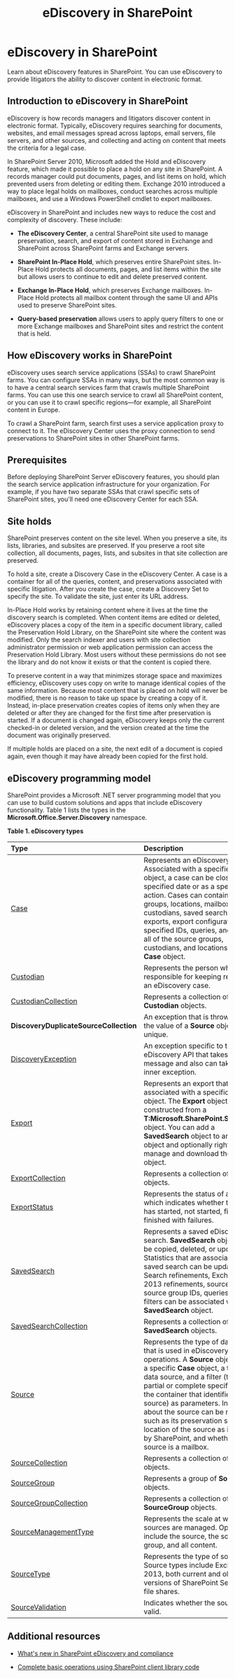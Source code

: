 ﻿---
title: eDiscovery in SharePoint
ms.date: 09/25/2017
ms.prod: sharepoint
ms.assetid: 45cb324a-75f5-444d-a0fa-5c223df19016
---


# eDiscovery in SharePoint
Learn about eDiscovery features in SharePoint. You can use eDiscovery to provide litigators the ability to discover content in electronic format.
## Introduction to eDiscovery in SharePoint
<a name="SP15_eDiscoveryInSP_IntroductionToeDiscovery"> </a>

eDiscovery is how records managers and litigators discover content in electronic format. Typically, eDiscovery requires searching for documents, websites, and email messages spread across laptops, email servers, file servers, and other sources, and collecting and acting on content that meets the criteria for a legal case.
  
    
    
In SharePoint Server 2010, Microsoft added the Hold and eDiscovery feature, which made it possible to place a hold on any site in SharePoint. A records manager could put documents, pages, and list items on hold, which prevented users from deleting or editing them. Exchange 2010 introduced a way to place legal holds on mailboxes, conduct searches across multiple mailboxes, and use a Windows PowerShell cmdlet to export mailboxes.
  
    
    
eDiscovery in SharePoint and includes new ways to reduce the cost and complexity of discovery. These include:
  
    
    

- **The eDiscovery Center**, a central SharePoint site used to manage preservation, search, and export of content stored in Exchange and SharePoint across SharePoint farms and Exchange servers.
    
  
- **SharePoint In-Place Hold**, which preserves entire SharePoint sites. In-Place Hold protects all documents, pages, and list items within the site but allows users to continue to edit and delete preserved content. 
    
  
- **Exchange In-Place Hold**, which preserves Exchange mailboxes. In-Place Hold protects all mailbox content through the same UI and APIs used to preserve SharePoint sites.
    
  
- **Query-based preservation** allows users to apply query filters to one or more Exchange mailboxes and SharePoint sites and restrict the content that is held.
    
  

## How eDiscovery works in SharePoint
<a name="SP15_eDiscoveryInSP_HoweDiscoveryWorks"> </a>

eDiscovery uses search service applications (SSAs) to crawl SharePoint farms. You can configure SSAs in many ways, but the most common way is to have a central search services farm that crawls multiple SharePoint farms. You can use this one search service to crawl all SharePoint content, or you can use it to crawl specific regions—for example, all SharePoint content in Europe.
  
    
    
To crawl a SharePoint farm, search first uses a service application proxy to connect to it. The eDiscovery Center uses the proxy connection to send preservations to SharePoint sites in other SharePoint farms.
  
    
    

## Prerequisites
<a name="SP15_eDiscoveryInSP_Prerequisites"> </a>

Before deploying SharePoint Server eDiscovery features, you should plan the search service application infrastructure for your organization. For example, if you have two separate SSAs that crawl specific sets of SharePoint sites, you'll need one eDiscovery Center for each SSA.
  
    
    

## Site holds
<a name="SP15_eDiscoveryInSP_SiteHolds"> </a>

SharePoint preserves content on the site level. When you preserve a site, its lists, libraries, and subsites are preserved. If you preserve a root site collection, all documents, pages, lists, and subsites in that site collection are preserved.
  
    
    
To hold a site, create a Discovery Case in the eDiscovery Center. A case is a container for all of the queries, content, and preservations associated with specific litigation. After you create the case, create a Discovery Set to specify the site. To validate the site, just enter its URL address.
  
    
    
In-Place Hold works by retaining content where it lives at the time the discovery search is completed. When content items are edited or deleted, eDiscovery places a copy of the item in a specific document library, called the Preservation Hold Library, on the SharePoint site where the content was modified. Only the search indexer and users with site collection administrator permission or web application permission can access the Preservation Hold Library. Most users without these permissions do not see the library and do not know it exists or that the content is copied there.
  
    
    
To preserve content in a way that minimizes storage space and maximizes efficiency, eDiscovery uses copy on write to manage identical copies of the same information. Because most content that is placed on hold will never be modified, there is no reason to take up space by creating a copy of it. Instead, in-place preservation creates copies of items only when they are deleted or after they are changed for the first time after preservation is started. If a document is changed again, eDiscovery keeps only the current checked-in or deleted version, and the version created at the time the document was originally preserved.
  
    
    
If multiple holds are placed on a site, the next edit of a document is copied again, even though it may have already been copied for the first hold.
  
    
    

## eDiscovery programming model
<a name="SP15_eDiscoveryInSP_eDiscoveryProgrammingModel"> </a>

SharePoint provides a Microsoft .NET server programming model that you can use to build custom solutions and apps that include eDiscovery functionality. Table 1 lists the types in the **Microsoft.Office.Server.Discovery** namespace.
  
    
    

**Table 1. eDiscovery types**


|**Type**|**Description**|
|:-----|:-----|
| [Case](https://msdn.microsoft.com/library/Microsoft.Office.Server.Discovery.Case.aspx) <br/> |Represents an eDiscovery case. Associated with a specified  [SPWeb](https://msdn.microsoft.com/library/Microsoft.SharePoint.SPWeb.aspx) object, a case can be closed by a specified date or as a specific action. Cases can contain source groups, locations, mailboxes, custodians, saved searches, exports, export configurations for specified IDs, queries, and lists of all of the source groups, custodians, and locations in this **Case** object. <br/> |
| [Custodian](https://msdn.microsoft.com/library/Microsoft.Office.Server.Discovery.Custodian.aspx) <br/> |Represents the person who is responsible for keeping records for an eDiscovery case.  <br/> |
| [CustodianCollection](https://msdn.microsoft.com/library/Microsoft.Office.Server.Discovery.CustodianCollection.aspx) <br/> |Represents a collection of **Custodian** objects. <br/> |
| **DiscoveryDuplicateSourceCollection** <br/> |An exception that is thrown when the value of a **Source** object is not unique. <br/> |
| [DiscoveryException](https://msdn.microsoft.com/library/Microsoft.Office.Server.Discovery.DiscoveryException.aspx) <br/> |An exception specific to the eDiscovery API that takes a message and also can take an inner exception.  <br/> |
| [Export](https://msdn.microsoft.com/library/Microsoft.Office.Server.Discovery.Export.aspx) <br/> |Represents an export that is associated with a specific **Case** object. The **Export** object can be constructed from a **T:Microsoft.SharePoint.SPListItem** object. You can add a **SavedSearch** object to an **Export** object and optionally rights-manage and download the **Export** object. <br/> |
| [ExportCollection](https://msdn.microsoft.com/library/Microsoft.Office.Server.Discovery.ExportCollection.aspx) <br/> |Represents a collection of **Export** objects. <br/> |
| [ExportStatus](https://msdn.microsoft.com/library/Microsoft.Office.Server.Discovery.ExportStatus.aspx) <br/> |Represents the status of an export, which indicates whether the export has started, not started, finished, or finished with failures.  <br/> |
| [SavedSearch](https://msdn.microsoft.com/library/Microsoft.Office.Server.Discovery.SavedSearch.aspx) <br/> |Represents a saved eDiscovery search. **SavedSearch** objects can be copied, deleted, or updated. Statistics that are associated with a saved search can be updated. Search refinements, Exchange 2013 refinements, source IDs, source group IDs, queries, and filters can be associated with a **SavedSearch** object. <br/> |
| [SavedSearchCollection](https://msdn.microsoft.com/library/Microsoft.Office.Server.Discovery.SavedSearchCollection.aspx) <br/> |Represents a collection of **SavedSearch** objects. <br/> |
| [Source](https://msdn.microsoft.com/library/Microsoft.Office.Server.Discovery.Source.aspx) <br/> |Represents the type of data source that is used in eDiscovery operations. A **Source** object takes a specific **Case** object, a type of data source, and a filter (that is, a partial or complete specification of the container that identifies the source) as parameters. Information about the source can be returned, such as its preservation status, the location of the source as indexed by SharePoint, and whether the source is a mailbox. <br/> |
| [SourceCollection](https://msdn.microsoft.com/library/Microsoft.Office.Server.Discovery.SourceCollection.aspx) <br/> |Represents a collection of **Source** objects. <br/> |
| [SourceGroup](https://msdn.microsoft.com/library/Microsoft.Office.Server.Discovery.SourceGroup.aspx) <br/> |Represents a group of **Source** objects. <br/> |
| [SourceGroupCollection](https://msdn.microsoft.com/library/Microsoft.Office.Server.Discovery.SourceGroupCollection.aspx) <br/> |Represents a collection of **SourceGroup** objects. <br/> |
| [SourceManagementType](https://msdn.microsoft.com/library/Microsoft.Office.Server.Discovery.SourceManagementType.aspx) <br/> |Represents the scale at which sources are managed. Options include the source, the source group, and all content.  <br/> |
| [SourceType](https://msdn.microsoft.com/library/Microsoft.Office.Server.Discovery.SourceType.aspx) <br/> |Represents the type of source. Source types include Exchange 2013, both current and older versions of SharePoint Server, and file shares.  <br/> |
| [SourceValidation](https://msdn.microsoft.com/library/Microsoft.Office.Server.Discovery.SourceValidation.aspx) <br/> |Indicates whether the source is valid.  <br/> |
   

## Additional resources
<a name="SP15_eDiscoveryInSP_AdditionalResources"> </a>


-  [What's new in SharePoint eDiscovery and compliance](what-s-new-in-sharepoint-ediscovery-and-compliance.md)
    
  
-  [Complete basic operations using SharePoint client library code](http://msdn.microsoft.com/library/5a69c9e3-73bf-4ed5-bc19-182056bdb394%28Office.15%29.aspx)
    
  

